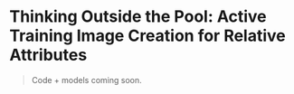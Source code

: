 # Thinking Outside the Pool: Active Training Image Creation for Relative Attributes

> Code + models coming soon.

